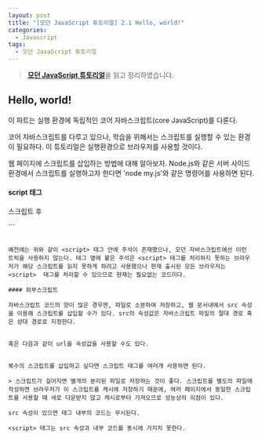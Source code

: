 ```yaml
---
layout: post
title: "[모던 JavaScript 튜토리얼] 2.1 Hello, world!"
categories:
  - Javascript
tags:
  - 모던 JavaScript 튜토리얼
---
```


> [**모던 JavaScript 튜토리얼**](https://ko.javascript.info/)을 읽고 정리하였습니다.

## **Hello, world!**

이 파트는 실행 환경에 독립적인 코어 자바스크립트(core JavaScript)를 다룬다.

코어 자바스크립트를 다루고 있으나, 학습을 위해서는 스크립트를 실행할 수 있는 환경이 필요하다. 이 튜토리얼은 실행환경으로 브라우저를 사용할 것이다. 

웹 페이지에 스크립트를 삽입하는 방법에 대해 알아보자. Node.js와 같은 서버 사이드 환경에서 스크립트를 실행하고자 한다면 'node my.js'와 같은 명령어를 사용하면 된다.

#### script 태그

<script> 태그를 이용하면 자바스크립트 프로그램을 HTML 문서 어느곳에나 삽입할 수 있다.

```
<!DOCTYPE HTML>
<html>

<body>

  <p>스크립트 전</p>

  <script>
    alert( 'Hello, world!' );
  </script>

  <p>스크립트 후</p>

</body>

</html>
```

<script> 태그엔 자바스크립트 코드가 들어간다. 브라우저는 이 태그를 만나면 안의 코드를 자동으로 처리한다.

#### 모던 마크업

<script> 태그엔 몇 가지 속성이 존재한다.

-   type 속성  
    HTML4에선 스크립트에 type을 명시하는 것이 필수였다. HTML5부터는 타입 명시가 필수가 아니며, 모던 자바스크립트에서는 이 속성의 의미까지 바뀌었다. 이 속성은 자바스크립트 모듈에 사용가능하다.
-   language 속성  
    이 속성은 현재 사용하고 있는 스크립트 언어를 나타내며 자바스크립트가 기본 언어이므로 속성의 의미가 퇴색된 상황이다. 

#### 주석

```
<script type="text/javascript"><!--
    ...
//--></script>
```

예전에는 위와 같이 <script> 태그 안에 주석이 존재했으나, 모던 자바스크립트에선 이런 트릭을 사용하지 않는다. 태그 옆에 붙은 주석은 <script> 태그를 처리하지 못하는 브라우저가 해당 스크립트를 읽지 못하게 하려고 사용했으나 현재 출시된 모든 브라우저는 <script>  태그를 처리할 수 있으므로 현재는 필요없는 코드이다.

#### 외부스크립트

자바스크립트 코드의 양이 많은 경우엔, 파일로 소분하여 저장하고, 웹 문서내에서 src 속성을 이용해 스크립트를 삽입할 수가 있다. src의 속성값은 자바스크립트 파일의 절대 경로 혹은 상대 경로로 지정한다. 

```
<script src="/path/to/script.js"></script>
```

혹은 다음과 같이 url을 속성값을 사용할 수도 있다.

```
<script src="https://cdnjs.cloudflare.com/ajax/libs/lodash.js/4.17.11/lodash.js"></script>
```

복수의 스크립트를 삽입하고 싶다면 스크립트 태그를 여러개 사용하면 된다.

> 스크립트가 길어지면 별개의 분리된 파일로 저장하는 것이 좋다. 스크립트를 별도의 파일에 작성하면 브라우저가 이 스크립트를 캐시에 저장하기 때문에, 여러 페이지에서 동일한 스크립트를 사용할 때 새로 다운받지 않고 캐시로부터 가져오므로 성능상의 이점이 있다.

src 속성이 있으면 태그 내부의 코드는 무시된다.

<script> 태그는 src 속성과 내부 코드를 동시에 가지지 못한다. 

```
<script src="file.js">
  alert(1); // src 속성이 사용되었으므로 이 코드는 무시됩니다.
</script>
```